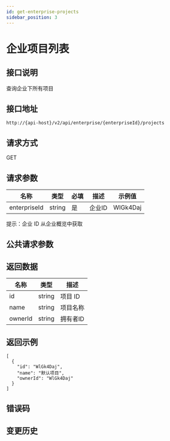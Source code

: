 ```yaml
---
id: get-enterprise-projects
sidebar_position: 3
---
```


# 企业项目列表

## 接口说明

查询企业下所有项目

## 接口地址

```
http://{api-host}/v2/api/enterprise/{enterpriseId}/projects
```

## 请求方式

GET

## 请求参数

| 名称 | 类型 | 必填 | 描述 | 示例值 |
| ---- | ---- | ---- | ---- | ------ |
| enterpriseId | string | 是 | 企业ID | WlGk4Daj |

提示：企业 ID 从企业概览中获取

## 公共请求参数

<!-- [公共请求参数](../../open-api#公共请求参数) -->

## 返回数据

| 名称 | 类型   | 描述     |
| ---- | ------ | -------- |
| id   | string | 项目 ID  |
| name | string | 项目名称 |
| ownerId | string | 拥有者ID |

## 返回示例

```
[
  {
    "id": "WlGk4Daj",
    "name": "默认项目",
    "ownerId": "WlGk4Daj"
  }
]
```

## 错误码

## 变更历史
